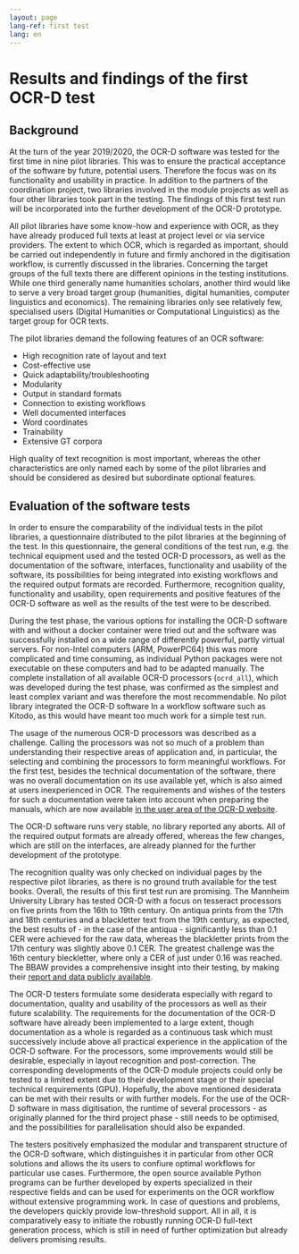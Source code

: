 ```yaml
---
layout: page
lang-ref: first test
lang: en
---
```


# Results and findings of the first OCR-D test
## Background
At the turn of the year 2019/2020, the OCR-D software was tested for the first time in nine pilot libraries. This was to ensure the practical acceptance of the software by future, potential users. Therefore the focus was on its functionality and usability in practice. In addition to the partners of the coordination project, two libraries involved in the module projects as well as four other libraries took part in the testing. The findings of this first test run will be incorporated into the further development of the OCR-D prototype.

All pilot libraries have some know-how and experience with OCR, as they have already produced full texts at least at project level or via service providers. The extent to which OCR, which is regarded as important, should be carried out independently in future and firmly anchored in the digitisation workflow, is currently discussed in the libraries. Concerning the target groups of the full texts there are different opinions in the testing institutions. While one third generally name humanities scholars, another third would like to serve a very broad target group (humanities, digital humanities, computer linguistics and economics). The remaining libraries only see relatively few, specialised users (Digital Humanities or Computational Linguistics) as the target group for OCR texts.

The pilot libraries demand the following features of an OCR software:
* High recognition rate of layout and text
* Cost-effective use
* Quick adaptability/troubleshooting
* Modularity
* Output in standard formats
* Connection to existing workflows
* Well documented interfaces
* Word coordinates
* Trainability
* Extensive GT corpora

High quality of text recognition is most important, whereas the other characteristics are only named each by some of the pilot libraries and should be considered as desired but subordinate optional features.


## Evaluation of the software tests
In order to ensure the comparability of the individual tests in the pilot libraries, a questionnaire distributed to the pilot libraries at the beginning of the test. In this questionnaire, the general conditions of the test run, e.g. the technical equipment used and the tested OCR-D processors, as well as the documentation of the software, interfaces, functionality and usability of the software, its possibilities for being integrated into existing workflows and the required output formats are recorded. Furthermore, recognition quality, functionality and usability, open requirements and positive features of the OCR-D software as well as the results of the test were to be described.

During the test phase, the various options for installing the OCR-D software with and without a docker container were tried out and the software was successfully installed on a wide range of differently powerful, partly virtual servers. For non-Intel computers (ARM, PowerPC64) this was more complicated and time consuming, as individual Python packages were not executable on these computers and had to be adapted manually. The complete installation of all available OCR-D processors (``ocrd_all``), which was developed during the test phase, was confirmed as the simplest and least complex variant and was therefore the most recommendable. No pilot library integrated the OCR-D software In a workflow software such as Kitodo, as this would have meant too much work for a simple test run. 

The usage of the numerous OCR-D processors was described as a challenge. Calling the processors was not so much of a problem than understanding their respective areas of application and, in particular, the selecting and combining the processors to form meaningful workflows. For the first test, besides the technical documentation of the software, there was no overall documentation on its use available yet, which is also aimed at users inexperienced in OCR. The requirements and wishes of the testers for such a documentation were taken into account when preparing the manuals, which are now available [in the user area of the OCR-D website](https://ocr-d.de/de/use.html). 

The OCR-D software runs very stable, no library reported any aborts. All of the required output formats are already offered, whereas the few changes, which are still on the interfaces, are already planned for the further development of the prototype.

The recognition quality was only checked on individual pages by the respective pilot libraries, as there is no ground truth available for the test books. Overall, the results of this first test run are promising. The Mannheim University Library has tested OCR-D with a focus on tesseract processors on five prints from the 16th to 19th century. On antiqua prints from the 17th and 18th centuries and a blackletter text from the 19th century, as expected, the best results of - in the case of the antiqua - significantly less than 0.1 CER were achieved for the raw data, whereas the blackletter prints from the 17th century was slightly above 0.1 CER. The greatest challenge was the 16th century bleckletter, where only a CER of just under 0.16 was reached. The BBAW provides a comprehensive insight into their testing, by making their [report and data publicly available](https://github.com/tboenig/ocrd_bbaw_pilotbibliothek).

The OCR-D testers formulate some desiderata especially with regard to documentation, quality and usability of the processors as well as their future scalability. The requirements for the documentation of the OCR-D software have already been implemented to a large extent, though documentation as a whole is regarded as a continuous task which must successively include above all practical experience in the application of the OCR-D software. For the processors, some improvements would still be desirable, especially in layout recognition and post-correction. The corresponding developments of the OCR-D module projects could only be tested to a limited extent due to their development stage or their special technical requirements (GPU). Hopefully, the above mentioned desiderata can be met with their results or with further models. For the use of the OCR-D software in mass digitisation, the runtime of several processors - as originally planned for the third project phase - still needs to be optimised, and the possibilities for parallelisation should also be expanded. 

The testers positively emphasized the modular and transparent structure of the OCR-D software, which distinguishes it in particular from other OCR solutions and allows the its users to confiure optimal workflows for particular use cases. Furthermore, the open source available Python programs can be further developed by experts specialized in their respective fields and can be used for experiments on the OCR workflow without extensive programming work. In case of questions and problems, the developers quickly provide low-threshold support. All in all, it is comparatively easy to initiate the robustly running OCR-D full-text generation process, which is still in need of further optimization but already delivers promising results.

